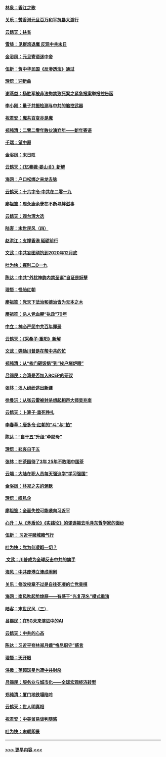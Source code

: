 #### [林泉：香江之歌](../pages/nsc993/n11764415.md?t=01031422) 
#### [关乐：赞香港元旦百万和平抗暴大游行](../pages/nsc993/n11764382.md?t=01031422) 
#### [云鹤天：扶贫](../pages/nsc993/n11764245.md?t=01031422) 
#### [雪绮：见群鸡退鹰  反观中共末日](../pages/nsc993/n11762112.md?t=01031422) 
#### [金浴凤：元旦寄语迷中帝](../pages/nsc993/n11761788.md?t=01031422) 
#### [伍新：贺中华民国《反渗透法》通过](../pages/nsc993/n11761994.md?t=01031422) 
#### [理悟：迎新曲](../pages/nsc993/n11761152.md?t=01031422) 
#### [谢燕益：杨胜军被非法拘禁致死案之紧急报案举报控告函](../pages/nsc993/n11756134.md?t=01031422) 
#### [李小刚：量子共振检测与中共的脑控武器](../pages/nsc993/n11754518.md?t=01031422) 
#### [祝君安：魔共百变亦是魔](../pages/nsc993/n11754469.md?t=01031422) 
#### [郑纯清：二零二零年散伙演弃年——新年寄语](../pages/nsc993/n11754195.md?t=01031422) 
#### [千瑞：望中原](../pages/nsc993/n11754159.md?t=01031422) 
#### [金浴凤：末日叹](../pages/nsc993/n11752359.md?t=01031422) 
#### [云鹤天：《忆秦娥‧娄山关》新解](../pages/nsc993/n11752348.md?t=01031422) 
#### [海网：户口松绑之来龙去脉](../pages/nsc993/n11752328.md?t=01031422) 
#### [云鹤天：十六字令‧中共在二零一九](../pages/nsc993/n11752305.md?t=01031422) 
#### [廖祖笙：周永康余孽在不断寻衅滋事](../pages/nsc993/n11751013.md?t=01031422) 
#### [云鹤天：观台湾大选](../pages/nsc993/n11751007.md?t=01031422) 
#### [陆客：末世民风（四）](../pages/nsc993/n11749203.md?t=01031422) 
#### [赵洪江：支撑香港 砥砺前行](../pages/nsc993/n11748482.md?t=01031422) 
#### [文武：中共妄图顽抗到2020年12月底](../pages/nsc993/n11748446.md?t=01031422) 
#### [吐为快：挥别二O一九](../pages/nsc993/n11748411.md?t=01031422) 
#### [陈达：中共“外扰神韵内禁圣诞”自证是妖孽](../pages/nsc993/n11748226.md?t=01031422) 
#### [理悟：怪胎红朝](../pages/nsc993/n11748206.md?t=01031422) 
#### [廖祖笙：党天下法治和德治皆为无本之木](../pages/nsc993/n11748135.md?t=01031422) 
#### [廖祖笙：杀人党血腥“执政”70年](../pages/nsc993/n11745144.md?t=01031422) 
#### [中立：神必严惩中共百年罪恶](../pages/nsc993/n11744970.md?t=01031422) 
#### [云鹤天：《采桑子‧重阳》新解](../pages/nsc993/n11744948.md?t=01031422) 
#### [文武：弹劾川普是在帮中共的忙](../pages/nsc993/n11744758.md?t=01031422) 
#### [郑纯清：从“挨门砸饭锅”到“挨户堵炉眼”](../pages/nsc993/n11744745.md?t=01031422) 
#### [吕锡民：台湾是否加入RCEP的研议](../pages/nsc993/n11744701.md?t=01031422) 
#### [张林：汉人纷纷逃出新疆](../pages/nsc993/n11743530.md?t=01031422) 
#### [徐曼沅：从张云雷被封杀想起相声大师吴兆南](../pages/nsc993/n11741816.md?t=01031422) 
#### [云鹤天：卜算子‧垂死挣扎](../pages/nsc993/n11739956.md?t=01031422) 
#### [李春草：唐多令‧红朝的“斗”与“拍”](../pages/nsc993/n11739830.md?t=01031422) 
#### [陈达：“自干五”升级“牵妨母”](../pages/nsc993/n11739724.md?t=01031422) 
#### [理悟：悲哀自干五](../pages/nsc993/n11739547.md?t=01031422) 
#### [张林：在茶园待了3年 25年不敢喝中国茶](../pages/nsc993/n11739240.md?t=01031422) 
#### [云端：大陆在职人员每天强迫学“学习强国”](../pages/nsc993/n11738735.md?t=01031422) 
#### [金浴凤：林郑之夫的渊默](../pages/nsc993/n11737735.md?t=01031422) 
#### [理悟：叹私企](../pages/nsc993/n11737715.md?t=01031422) 
#### [廖祖笙：全面失控可能袭向习近平](../pages/nsc993/n11737704.md?t=01031422) 
#### [心升：从《矛盾论》《实践论》的谬误揭去毛泽东哲学家的面纱](../pages/nsc993/n11736962.md?t=01031422) 
#### [伍新： 习近平赌城赌气行](../pages/nsc993/n11736929.md?t=01031422) 
#### [吐为快：党为何凌蹈一切？](../pages/nsc993/n11736915.md?t=01031422) 
#### [ 文武：川普成为全球反击中共的旗手](../pages/nsc993/n11736882.md?t=01031422) 
#### [海风：中共废港立澳成闹剧](../pages/nsc993/n11735857.md?t=01031422) 
#### [关乐：修改校章不过是自往死凑的亡党臭棋](../pages/nsc993/n11735097.md?t=01031422) 
#### [海网：南风吹起势燎原——有感于“光复茂名”模式重演](../pages/nsc993/n11732308.md?t=01031422) 
#### [陆客：末世民风（三）](../pages/nsc993/n11732211.md?t=01031422) 
#### [吕锡民：在5G未来演进中的AI](../pages/nsc993/n11730010.md?t=01031422) 
#### [云鹤天：中共的心态](../pages/nsc993/n11729906.md?t=01031422) 
#### [陈达：习近平夸林郑月娥“恪尽职守”感言](../pages/nsc993/n11729881.md?t=01031422) 
#### [理悟：天开眼](../pages/nsc993/n11729699.md?t=01031422) 
#### [洪微：英超球星也遭中共封杀](../pages/nsc993/n11727243.md?t=01031422) 
#### [吕锡民：服务业与城市化——全球宏观经济转型](../pages/nsc993/n11725845.md?t=01031422) 
#### [郑纯清：厦门地铁塌陷吟](../pages/nsc993/n11725813.md?t=01031422) 
#### [云鹤天：世人明真相](../pages/nsc993/n11725621.md?t=01031422) 
#### [祝君安：中美贸易谈判随感](../pages/nsc993/n11725609.md?t=01031422) 
#### [吐为快：末朝即景](../pages/nsc993/n11723365.md?t=01031422) 

----
#### [ >>> 更早内容 <<< ](../indexes/nsc993-earlier.md)
